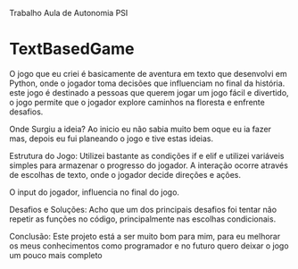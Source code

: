 Trabalho Aula de Autonomia PSI
<h1>TextBasedGame</h1>

O jogo que eu criei é basicamente de aventura em texto que desenvolvi em Python, onde o
jogador toma decisões que influenciam no final da história. este jogo é destinado a pessoas
que querem jogar um jogo fácil e divertido, o jogo permite que o jogador explore caminhos
na floresta e enfrente desafios.

Onde Surgiu a ideia?
Ao inicio eu não sabia muito bem oque eu ia fazer mas, depois eu fui planeando o jogo e tive estas ideias.


Estrutura do Jogo:
Utilizei bastante as condições if e elif e utilizei variáveis simples para armazenar o progresso
do jogador. A interação ocorre através de escolhas de texto, onde o jogador decide direções
e ações.

O input do jogador, influencia no final do jogo.

Desafios e Soluções:
Acho que um dos principais desafios foi tentar não repetir as funções no código,
principalmente nas escolhas condicionais.

Conclusão:
Este projeto está a ser muito bom para mim, para eu melhorar os meus conhecimentos
como programador e no futuro quero deixar o jogo um pouco mais completo

